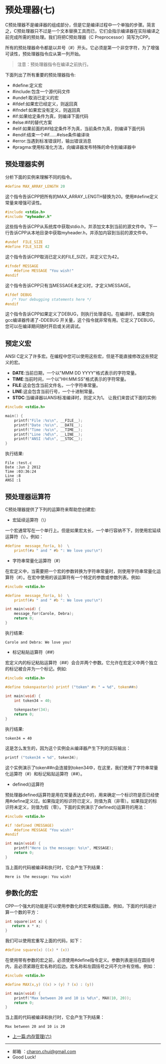 预处理器(七)
===

C预处理器不是编译器的组成部分，但是它是编译过程中一个单独的步骤。简言之，C预处理器只不过是一个文本替换工具而已，它们会指示编译器在实际编译之前完成所需的预处理。我们将把C预处理器（C Preprocessor）简写为CPP。

所有的预处理器命令都是以井号（#）开头。它必须是第一个非空字符，为了增强可读性，预处理器指令应从第一列开始。				

> 注意：预处理器指令在编译之前执行。

下面列出了所有重要的预处理器指令:    


- #define:定义宏
- #include:包含一个源代码文件
- #undef:取消已定义的宏
- #ifdef:如果宏已经定义，则返回真
- #ifndef:如果宏没有定义，则返回真
- #if:如果给定条件为真，则编译下面代码
- #else:#if的替代方案
- #elif:如果前面的#if给定条件不为真，当前条件为真，则编译下面代码
- #endif:结束一个#if……#else条件编译块
- #error:当遇到标准错误时，输出错误消息
- #pragma:使用标准化方法，向编译器发布特殊的命令到编译器中


预处理器实例
---

分析下面的实例来理解不同的指令。
```c
#define MAX_ARRAY_LENGTH 20
```

这个指令告诉CPP把所有的MAX_ARRAY_LENGTH替换为20。使用#define定义常量来增强可读性。
```c
#include <stdio.h>
#include "myheader.h"
```

这些指令告诉CPP从系统库中获取stdio.h，并添加文本到当前的源文件中。下一行告诉CPP从本地目录中获取myheader.h，并添加内容到当前的源文件中。
```c
#undef  FILE_SIZE
#define FILE_SIZE 42
```
这个指令告诉CPP取消已定义的FILE_SIZE，并定义它为42。
```c
#ifndef MESSAGE
    #define MESSAGE "You wish!"
#endif
```

这个指令告诉CPP只有当MESSAGE未定义时，才定义MESSAGE。
```c
#ifdef DEBUG
   /* Your debugging statements here */
#endif
```
这个指令告诉CPP如果定义了DEBUG，则执行处理语句。在编译时，如果您向gcc编译器传递了-DDEBUG 开关量，这个指令就非常有用。它定义了DEBUG，您可以在编译期间随时开启或关闭调试。


预定义宏
---

ANSI C定义了许多宏。在编程中您可以使用这些宏，但是不能直接修改这些预定义的宏。

- __DATE__:当前日期，一个以"MMM DD YYYY"格式表示的字符常量。
- __TIME__:当前时间，一个以"HH:MM:SS"格式表示的字符常量。
- __FILE__:这会包含当前文件名，一个字符串常量。
- __LINE__:这会包含当前行号，一个十进制常量。
- __STDC__:当编译器以ANSI标准编译时，则定义为1。
让我们来尝试下面的实例:   
```c
#include <stdio.h>

main() {
    printf("File :%s\n", __FILE__);
    printf("Date :%s\n", __DATE__);
    printf("Time :%s\n", __TIME__);
    printf("Line :%d\n", __LINE__);
    printf("ANSI :%d\n", __STDC__);
}
```
执行结果:  
```
File :test.c
Date :Jun 2 2012
Time :03:36:24
Line :8
ANSI :1
```



预处理器运算符
---

C预处理器提供了下列的运算符来帮助您创建宏:  

- 宏延续运算符（\）   

一个宏通常写在一个单行上。但是如果宏太长，一个单行容纳不下，则使用宏延续运算符（\）。例如：
```c
#define  message_for(a, b)  \
    printf(#a " and " #b ": We love you!\n")
```
- 字符串常量化运算符（#）

在宏定义中，当需要把一个宏的参数转换为字符串常量时，则使用字符串常量化运算符（#）。在宏中使用的该运算符有一个特定的参数或参数列表。例如:   
```c
#include <stdio.h>

#define  message_for(a, b)  \
    printf(#a " and " #b ": We love you!\n")

int main(void) {
    message_for(Carole, Debra);
    return 0;
}
```
执行结果:   
```
Carole and Debra: We love you!
```

- 标记粘贴运算符（##）

宏定义内的标记粘贴运算符（##）会合并两个参数。它允许在宏定义中两个独立的标记被合并为一个标记。例如:  
```c
#include <stdio.h>

#define tokenpaster(n) printf ("token" #n " = %d", token##n)

int main(void) {
    int token34 = 40;
   
    tokenpaster(34);
    return 0;
}
```
执行结果:  
```
token34 = 40
```

这是怎么发生的，因为这个实例会从编译器产生下列的实际输出：
```c
printf ("token34 = %d", token34);
```
这个实例演示了token##n会连接到token34中，在这里，我们使用了字符串常量化运算符（#）和标记粘贴运算符（##）。

- defined()运算符

预处理器defined运算符是用在常量表达式中的，用来确定一个标识符是否已经使用#define定义过。如果指定的标识符已定义，则值为真（非零）。如果指定的标识符未定义，则值为假（零）。下面的实例演示了defined()运算符的用法：
```c
#include <stdio.h>

#if !defined (MESSAGE)
    #define MESSAGE "You wish!"
#endif

int main(void) {
    printf("Here is the message: %s\n", MESSAGE);  
    return 0;
}
```
当上面的代码被编译和执行时，它会产生下列结果：
```
Here is the message: You wish!
```


参数化的宏
---

CPP一个强大的功能是可以使用参数化的宏来模拟函数。例如，下面的代码是计算一个数的平方：
```c
int square(int x) {
   return x * x;
}
```
我们可以使用宏重写上面的代码，如下：
```c
#define square(x) ((x) * (x))
```
在使用带有参数的宏之前，必须使用#define指令定义。参数列表是括在圆括号内，且必须紧跟在宏名称的后边。宏名称和左圆括号之间不允许有空格。例如：
```c
#include <stdio.h>

#define MAX(x,y) ((x) > (y) ? (x) : (y))

int main(void) {
    printf("Max between 20 and 10 is %d\n", MAX(10, 20));  
    return 0;
}
```
当上面的代码被编译和执行时，它会产生下列结果：
```
Max between 20 and 10 is 20
```


- [上一篇:内存管理(六)](https://github.com/CharonChui/iOSStudyNote/blob/master/C%E8%AF%AD%E8%A8%80%E5%85%A5%E9%97%A8/6.%E5%86%85%E5%AD%98%E7%AE%A1%E7%90%86(%E5%85%AD).md)           


---

- 邮箱 ：charon.chui@gmail.com  
- Good Luck! 
